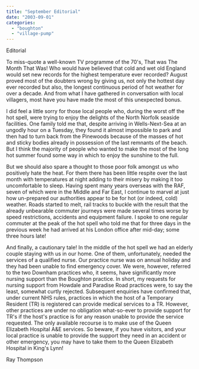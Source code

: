 ```yaml
---
title: "September Editorial"
date: "2003-09-01"
categories: 
  - "boughton"
  - "village-pump"
---
```


Editorial

To miss-quote a well-known TV programme of the 70's, That was The Month That Was! Who would have believed that cold and wet old England would set new records for the highest temperature ever recorded? August proved most of the doubters wrong by giving us, not only the hottest day ever recorded but also, the longest continuous period of hot weather for over a decade. And from what I have gathered in conversation with local villagers, most have you have made the most of this unexpected bonus.

I did feel a little sorry for those local people who, during the worst off the hot spell, were trying to enjoy the delights of the North Norfolk seaside facilities. One family told me that, despite arriving in Wells-Next-Sea at an ungodly hour on a Tuesday, they found it almost impossible to park and then had to turn back from the Pinewoods because of the masses of hot and sticky bodies already in possession of the last remnants of the beach. But I think the majority of people who wanted to make the most of the long hot summer found some way in which to enjoy the sunshine to the full.

But we should also spare a thought to those poor folk amongst us who positively hate the heat. For them there has been little respite over the last month with temperatures at night adding to their misery by making it too uncomfortable to sleep. Having spent many years overseas with the RAF, seven of which were in the Middle and Far East, I continue to marvel at just how un-prepared our authorities appear to be for hot (or indeed, cold) weather. Roads started to melt, rail tracks to buckle with the result that the already unbearable commuter journeys were made several times worse by speed restrictions, accidents and equipment failure. I spoke to one regular commuter at the peak of the hot spell who told me that for three days in the previous week he had arrived at his London office after mid-day; some three hours late!

And finally, a cautionary tale! In the middle of the hot spell we had an elderly couple staying with us in our home. One of them, unfortunately, needed the services of a qualified nurse. Our practice nurse was on annual holiday and they had been unable to find emergency cover. We were, however, referred to the two Downham practices who, it seems, have significantly more nursing support than the Boughton practice. In short, my requests for nursing support from Howdale and Paradise Road practices were, to say the least, somewhat curtly rejected. Subsequent enquiries have confirmed that, under current NHS rules, practices in which the host of a Temporary Resident (TR) is registered can provide medical services to a TR. However, other practices are under no obligation what-so-ever to provide support for TR's if the host's practice is for any reason unable to provide the service requested. The only available recourse is to make use of the Queen Elizabeth Hospital A&E services. So beware, if you have visitors, and your local practice is unable to provide the support they need in an accident or other emergency, you may have to take them to the Queen Elizabeth Hospital in King's Lynn!

Ray Thompson
